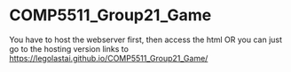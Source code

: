 # COMP5511_Group21_Game
You have to host the webserver first, then access the html
OR you can just go to the hosting version links to https://legolastai.github.io/COMP5511_Group21_Game/